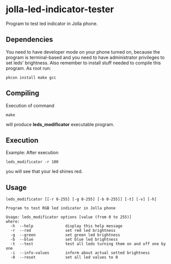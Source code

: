 # jolla-led-indicator-tester

Program to test led indicator in Jolla phone.

## Dependencies
You need to have developer mode on your phone turned on, because the program is terminal-based and you need to have administrator privileges to set leds' brightness. Also remember to install stuff needed to compile this program. As root run:
```
pkcon install make gcc
```

## Compiling
Execution of command
```
make
```
will produce <b>leds_modificator</b> executable program.

## Execution
Example:
After execution
```
leds_modificator -r 100
```
you will see that your led shines red.

## Usage

```
leds_modificator [[-r 0-255] [-g 0-255] [-b 0-255]] [-t] [-v] [-h]

Program to test RGB led indicator in Jolla phone

Usage: leds_modificator options [value (from 0 to 255)]
where: 
  -h  --help              display this help message
  -r  --red               set red led brightness
  -g  --green             set green led brightness
  -b  --blue              set blue led brightness
  -t  --test              test all leds turning them on and off one by one
  -i  --info-values       inform about actual setted brightness
  -0  --reset             set all led values to 0
```